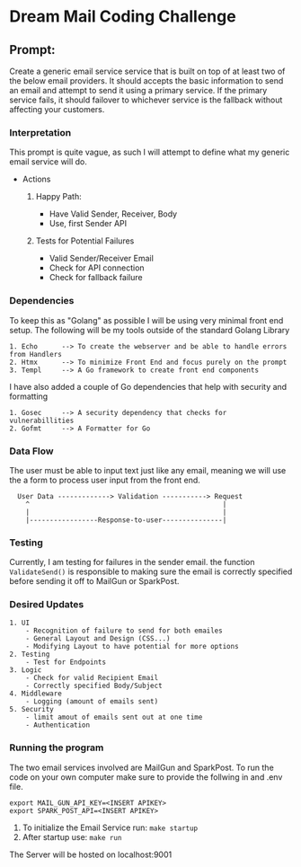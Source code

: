 # Dream Mail Coding Challenge

## Prompt:
Create a generic email service service that is built on top of at least two of the below email providers. It should accepts
the basic information to send an email and attempt to send it using a primary service. If the primary service fails, it should 
failover to whichever service is the fallback without affecting your customers.


### Interpretation
This prompt is quite vague, as such I will attempt to define what my generic email service will do.

- Actions
    1. Happy Path: 
        - Have Valid Sender, Receiver, Body
        - Use, first Sender API

    2. Tests for Potential Failures
        - Valid Sender/Receiver Email
        - Check for API connection
        - Check for fallback failure

### Dependencies
To keep this as "Golang" as possible I will be using very minimal front end setup.
The following will be my tools outside of the standard Golang Library

    1. Echo      --> To create the webserver and be able to handle errors from Handlers
    2. Htmx      --> To minimize Front End and focus purely on the prompt
    3. Templ     --> A Go framework to create front end components

I have also added a couple of Go dependencies that help with security and formatting

    1. Gosec     --> A security dependency that checks for vulnerabillities 
    2. Gofmt     --> A Formatter for Go


### Data Flow
The user must be able to input text just like any email, meaning we will use the a form
to process user input from the front end.

```
  User Data -------------> Validation -----------> Request  
    ^                                                |
    |                                                |
    |-----------------Response-to-user---------------| 
```

### Testing
Currently, I am testing for failures in the sender email. the function `ValidateSend()` 
is responsible to making sure the email is correctly specified before sending it off to
MailGun or SparkPost.


### Desired Updates
    1. UI
        - Recognition of failure to send for both emailes
        - General Layout and Design (CSS...)
        - Modifying Layout to have potential for more options
    2. Testing
        - Test for Endpoints
    3. Logic
        - Check for valid Recipient Email
        - Correctly specified Body/Subject
    4. Middleware
        - Logging (amount of emails sent)
    5. Security
        - limit amout of emails sent out at one time
        - Authentication
    


### Running the program

The two email services involved are MailGun and SparkPost. To run the code on 
your own computer make sure to provide the follwing in and .env file.

```
export MAIL_GUN_API_KEY=<INSERT APIKEY>
export SPARK_POST_API=<INSERT APIKEY>
```


1. To initialize the Email Service run: `make startup`
2. After startup use: `make run` 

The Server will be hosted on localhost:9001
